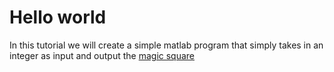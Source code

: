 # Hello world
In this tutorial we will create a simple matlab program that simply
takes in an integer as input and output the [magic
square](https://se.mathworks.com/help/matlab/ref/magic.html)
